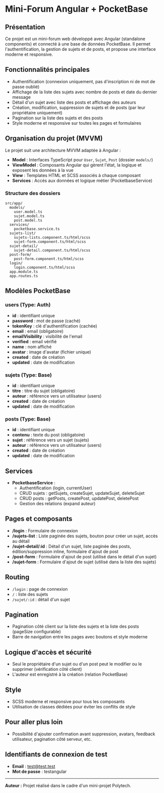 # Mini-Forum Angular + PocketBase

## Présentation

Ce projet est un mini-forum web développé avec Angular (standalone components) et connecté à une base de données PocketBase. Il permet l'authentification, la gestion de sujets et de posts, et propose une interface moderne et responsive.

## Fonctionnalités principales

- Authentification (connexion uniquement, pas d'inscription ni de mot de passe oublié)
- Affichage de la liste des sujets avec nombre de posts et date du dernier message
- Détail d'un sujet avec liste des posts et affichage des auteurs
- Création, modification, suppression de sujets et de posts (par leur propriétaire uniquement)
- Pagination sur la liste des sujets et des posts
- Style moderne et responsive sur toutes les pages et formulaires

## Organisation du projet (MVVM)

Le projet suit une architecture MVVM adaptée à Angular :

- **Model** : Interfaces TypeScript pour `User`, `Sujet`, `Post` (dossier `models/`)
- **ViewModel** : Composants Angular qui gèrent l'état, la logique et exposent les données à la vue
- **View** : Templates HTML et SCSS associés à chaque composant
- **Services** : Accès aux données et logique métier (PocketbaseService)

### Structure des dossiers

```
src/app/
  models/
    user.model.ts
    sujet.model.ts
    post.model.ts
  services/
    pocketbase.service.ts
  sujets-list/
    sujets-lists.component.ts/html/scss
    sujet-form.component.ts/html/scss
  sujet-detail/
    sujet-detail.component.ts/html/scss
  post-form/
    post-form.component.ts/html/scss
  login/
    login.component.ts/html/scss
  app.module.ts
  app.routes.ts
```

## Modèles PocketBase

### users (Type: Auth)

- **id** : identifiant unique
- **password** : mot de passe (caché)
- **tokenKey** : clé d'authentification (cachée)
- **email** : email (obligatoire)
- **emailVisibility** : visibilité de l'email
- **verified** : email vérifié
- **name** : nom affiché
- **avatar** : image d'avatar (fichier unique)
- **created** : date de création
- **updated** : date de modification

### sujets (Type: Base)

- **id** : identifiant unique
- **titre** : titre du sujet (obligatoire)
- **auteur** : référence vers un utilisateur (users)
- **created** : date de création
- **updated** : date de modification

### posts (Type: Base)

- **id** : identifiant unique
- **contenu** : texte du post (obligatoire)
- **sujet** : référence vers un sujet (sujets)
- **auteur** : référence vers un utilisateur (users)
- **created** : date de création
- **updated** : date de modification

## Services

- **PocketbaseService** :
  - Authentification (login, currentUser)
  - CRUD sujets : getSujets, createSujet, updateSujet, deleteSujet
  - CRUD posts : getPosts, createPost, updatePost, deletePost
  - Gestion des relations (expand auteur)

## Pages et composants

- **/login** : Formulaire de connexion
- **/sujets-list** : Liste paginée des sujets, bouton pour créer un sujet, accès au détail
- **/sujet-detail/:id** : Détail d'un sujet, liste paginée des posts, édition/suppression inline, formulaire d'ajout de post
- **/post-form** : Formulaire d'ajout de post (utilisé dans le détail d'un sujet)
- **/sujet-form** : Formulaire d'ajout de sujet (utilisé dans la liste des sujets)

## Routing

- `/login` : page de connexion
- `/` : liste des sujets
- `/sujet/:id` : détail d'un sujet

## Pagination

- Pagination côté client sur la liste des sujets et la liste des posts (pageSize configurable)
- Barre de navigation entre les pages avec boutons et style moderne

## Logique d'accès et sécurité

- Seul le propriétaire d'un sujet ou d'un post peut le modifier ou le supprimer (vérification côté client)
- L'auteur est enregistré à la création (relation PocketBase)

## Style

- SCSS moderne et responsive pour tous les composants
- Utilisation de classes dédiées pour éviter les conflits de style

## Pour aller plus loin

- Possibilité d'ajouter confirmation avant suppression, avatars, feedback utilisateur, pagination côté serveur, etc.

## Identifiants de connexion de test

- **Email** : test@test.test
- **Mot de passe** : testangular

---

**Auteur :** Projet réalisé dans le cadre d'un mini-projet Polytech.
